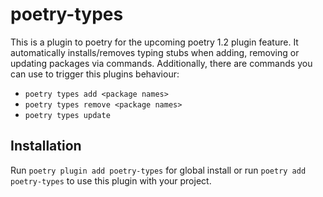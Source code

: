 # poetry-types

This is a plugin to poetry for the upcoming poetry 1.2 plugin feature.
It automatically installs/removes typing stubs when adding, removing or updating packages via commands.
Additionally, there are commands you can use to trigger this plugins behaviour:

- `poetry types add <package names>`
- `poetry types remove <package names>`
- `poetry types update`

## Installation

Run `poetry plugin add poetry-types` for global install or run `poetry add poetry-types` to use this plugin with your project.

